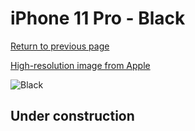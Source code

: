 # iPhone 11 Pro - Black

[Return to previous page](/iphone_11)

[High-resolution image from Apple](https://store.storeimages.cdn-apple.com/8756/as-images.apple.com/is/MWVL2?wid=4500&hei=4500&fmt=png)

<div style="width: 500px"><img src="/almost_uncompressed/MWVL2.webp" alt="Black"></div>

## Under construction

